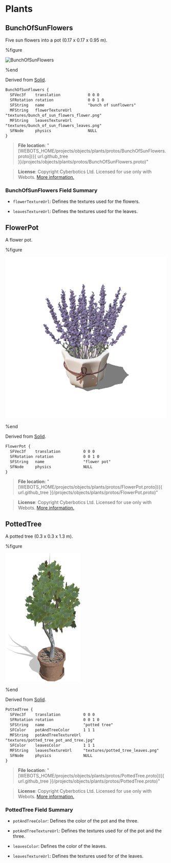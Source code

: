 # Plants

## BunchOfSunFlowers

Five sun flowers into a pot (0.17 x 0.17 x 0.95 m).

%figure

![BunchOfSunFlowers](images/objects/plants/BunchOfSunFlowers/model.thumbnail.png)

%end

Derived from [Solid](../reference/solid.md).

```
BunchOfSunFlowers {
  SFVec3f    translation            0 0 0
  SFRotation rotation               0 0 1 0
  SFString   name                   "bunch of sunflowers"
  MFString   flowerTextureUrl       "textures/bunch_of_sun_flowers_flower.png"
  MFString   leavesTextureUrl       "textures/bunch_of_sun_flowers_leaves.png"
  SFNode     physics                NULL
}
```

> **File location**: "[WEBOTS\_HOME/projects/objects/plants/protos/BunchOfSunFlowers.proto]({{ url.github_tree }}/projects/objects/plants/protos/BunchOfSunFlowers.proto)"

> **License**: Copyright Cyberbotics Ltd. Licensed for use only with Webots.
[More information.](https://cyberbotics.com/webots_assets_license)

### BunchOfSunFlowers Field Summary

- `flowerTextureUrl`: Defines the textures used for the flowers.

- `leavesTextureUrl`: Defines the textures used for the leaves.

## FlowerPot

A flower pot.

%figure

![FlowerPot](images/objects/plants/FlowerPot/model.png)

%end

Derived from [Solid](../reference/solid.md).

```
FlowerPot {
  SFVec3f    translation          0 0 0
  SFRotation rotation             0 0 1 0
  SFString   name                 "flower pot"
  SFNode     physics              NULL
}
```

> **File location**: "[WEBOTS\_HOME/projects/objects/plants/protos/FlowerPot.proto]({{ url.github_tree }}/projects/objects/plants/protos/FlowerPot.proto)"

> **License**: Copyright Cyberbotics Ltd. Licensed for use only with Webots.
[More information.](https://cyberbotics.com/webots_assets_license)

## PottedTree

A potted tree (0.3 x 0.3 x 1.3 m).

%figure

![PottedTree](images/objects/plants/PottedTree/model.thumbnail.png)

%end

Derived from [Solid](../reference/solid.md).

```
PottedTree {
  SFVec3f    translation          0 0 0
  SFRotation rotation             0 0 1 0
  SFString   name                 "potted tree"
  SFColor    potAndTreeColor      1 1 1
  MFString   potAndTreeTextureUrl "textures/potted_tree_pot_and_tree.jpg"
  SFColor    leavesColor          1 1 1
  MFString   leavesTextureUrl     "textures/potted_tree_leaves.png"
  SFNode     physics              NULL
}
```

> **File location**: "[WEBOTS\_HOME/projects/objects/plants/protos/PottedTree.proto]({{ url.github_tree }}/projects/objects/plants/protos/PottedTree.proto)"

> **License**: Copyright Cyberbotics Ltd. Licensed for use only with Webots.
[More information.](https://cyberbotics.com/webots_assets_license)

### PottedTree Field Summary

- `potAndTreeColor`: Defines the color of the pot and the three.

- `potAndTreeTextureUrl`: Defines the textures used for of the pot and the three.

- `leavesColor`: Defines the color of the leaves.

- `leavesTextureUrl`: Defines the textures used for of the leaves.

